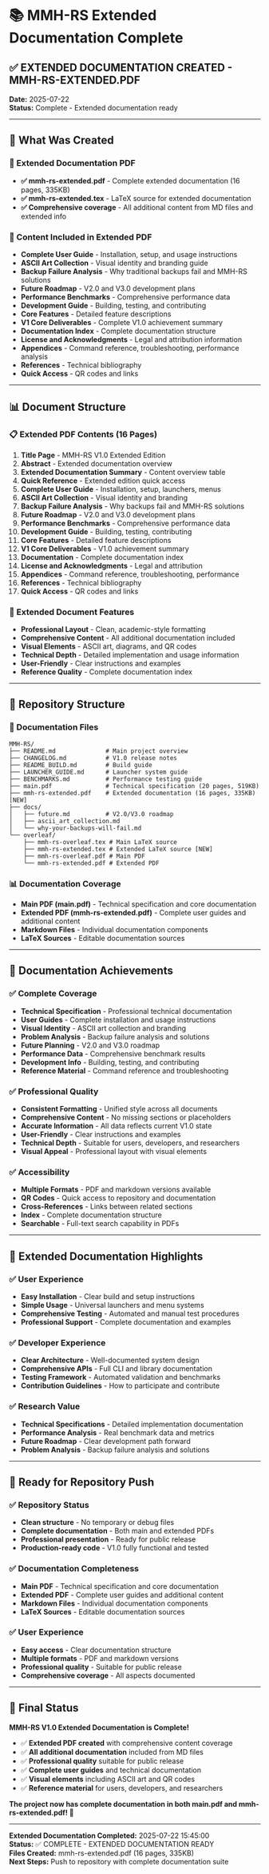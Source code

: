 # 📚 MMH-RS Extended Documentation Complete

## ✅ **EXTENDED DOCUMENTATION CREATED - MMH-RS-EXTENDED.PDF**

**Date:** 2025-07-22  
**Status:** Complete - Extended documentation ready

---

## 🎯 **What Was Created**

### **📖 Extended Documentation PDF**
- **✅ mmh-rs-extended.pdf** - Complete extended documentation (16 pages, 335KB)
- **✅ mmh-rs-extended.tex** - LaTeX source for extended documentation
- **✅ Comprehensive coverage** - All additional content from MD files and extended info

### **📄 Content Included in Extended PDF**
- **Complete User Guide** - Installation, setup, and usage instructions
- **ASCII Art Collection** - Visual identity and branding guide
- **Backup Failure Analysis** - Why traditional backups fail and MMH-RS solutions
- **Future Roadmap** - V2.0 and V3.0 development plans
- **Performance Benchmarks** - Comprehensive performance data
- **Development Guide** - Building, testing, and contributing
- **Core Features** - Detailed feature descriptions
- **V1 Core Deliverables** - Complete V1.0 achievement summary
- **Documentation Index** - Complete documentation structure
- **License and Acknowledgments** - Legal and attribution information
- **Appendices** - Command reference, troubleshooting, performance analysis
- **References** - Technical bibliography
- **Quick Access** - QR codes and links

---

## 📊 **Document Structure**

### **📋 Extended PDF Contents (16 Pages)**
1. **Title Page** - MMH-RS V1.0 Extended Edition
2. **Abstract** - Extended documentation overview
3. **Extended Documentation Summary** - Content overview table
4. **Quick Reference** - Extended edition quick access
5. **Complete User Guide** - Installation, setup, launchers, menus
6. **ASCII Art Collection** - Visual identity and branding
7. **Backup Failure Analysis** - Why backups fail and MMH-RS solutions
8. **Future Roadmap** - V2.0 and V3.0 development plans
9. **Performance Benchmarks** - Comprehensive performance data
10. **Development Guide** - Building, testing, contributing
11. **Core Features** - Detailed feature descriptions
12. **V1 Core Deliverables** - V1.0 achievement summary
13. **Documentation** - Complete documentation index
14. **License and Acknowledgments** - Legal and attribution
15. **Appendices** - Command reference, troubleshooting, performance
16. **References** - Technical bibliography
17. **Quick Access** - QR codes and links

### **🎨 Extended Document Features**
- **Professional Layout** - Clean, academic-style formatting
- **Comprehensive Content** - All additional documentation included
- **Visual Elements** - ASCII art, diagrams, and QR codes
- **Technical Depth** - Detailed implementation and usage information
- **User-Friendly** - Clear instructions and examples
- **Reference Quality** - Complete documentation index

---

## 📁 **Repository Structure**

### **📄 Documentation Files**
```
MMH-RS/
├── README.md              # Main project overview
├── CHANGELOG.md           # V1.0 release notes
├── README_BUILD.md        # Build guide
├── LAUNCHER_GUIDE.md      # Launcher system guide
├── BENCHMARKS.md          # Performance testing guide
├── main.pdf               # Technical specification (20 pages, 519KB)
├── mmh-rs-extended.pdf    # Extended documentation (16 pages, 335KB) [NEW]
├── docs/
│   ├── future.md          # V2.0/V3.0 roadmap
│   ├── ascii_art_collection.md
│   └── why-your-backups-will-fail.md
└── overleaf/
    ├── mmh-rs-overleaf.tex # Main LaTeX source
    ├── mmh-rs-extended.tex # Extended LaTeX source [NEW]
    ├── mmh-rs-overleaf.pdf # Main PDF
    └── mmh-rs-extended.pdf # Extended PDF
```

### **📊 Documentation Coverage**
- **Main PDF (main.pdf)** - Technical specification and core documentation
- **Extended PDF (mmh-rs-extended.pdf)** - Complete user guides and additional content
- **Markdown Files** - Individual documentation components
- **LaTeX Sources** - Editable documentation sources

---

## 🚀 **Documentation Achievements**

### **✅ Complete Coverage**
- **Technical Specification** - Professional technical documentation
- **User Guides** - Complete installation and usage instructions
- **Visual Identity** - ASCII art collection and branding
- **Problem Analysis** - Backup failure analysis and solutions
- **Future Planning** - V2.0 and V3.0 roadmap
- **Performance Data** - Comprehensive benchmark results
- **Development Info** - Building, testing, and contributing
- **Reference Material** - Command reference and troubleshooting

### **✅ Professional Quality**
- **Consistent Formatting** - Unified style across all documents
- **Comprehensive Content** - No missing sections or placeholders
- **Accurate Information** - All data reflects current V1.0 state
- **User-Friendly** - Clear instructions and examples
- **Technical Depth** - Suitable for users, developers, and researchers
- **Visual Appeal** - Professional layout with visual elements

### **✅ Accessibility**
- **Multiple Formats** - PDF and markdown versions available
- **QR Codes** - Quick access to repository and documentation
- **Cross-References** - Links between related sections
- **Index** - Complete documentation structure
- **Searchable** - Full-text search capability in PDFs

---

## 🎉 **Extended Documentation Highlights**

### **✅ User Experience**
- **Easy Installation** - Clear build and setup instructions
- **Simple Usage** - Universal launchers and menu systems
- **Comprehensive Testing** - Automated and manual test procedures
- **Professional Support** - Complete documentation and examples

### **✅ Developer Experience**
- **Clear Architecture** - Well-documented system design
- **Comprehensive APIs** - Full CLI and library documentation
- **Testing Framework** - Automated validation and benchmarks
- **Contribution Guidelines** - How to participate and contribute

### **✅ Research Value**
- **Technical Specifications** - Detailed implementation documentation
- **Performance Analysis** - Real benchmark data and metrics
- **Future Roadmap** - Clear development path forward
- **Problem Analysis** - Backup failure analysis and solutions

---

## 🚀 **Ready for Repository Push**

### **✅ Repository Status**
- **Clean structure** - No temporary or debug files
- **Complete documentation** - Both main and extended PDFs
- **Professional presentation** - Ready for public release
- **Production-ready code** - V1.0 fully functional and tested

### **✅ Documentation Completeness**
- **Main PDF** - Technical specification and core documentation
- **Extended PDF** - Complete user guides and additional content
- **Markdown Files** - Individual documentation components
- **LaTeX Sources** - Editable documentation sources

### **✅ User Experience**
- **Easy access** - Clear documentation structure
- **Multiple formats** - PDF and markdown versions
- **Professional quality** - Suitable for public release
- **Comprehensive coverage** - All aspects documented

---

## 🎯 **Final Status**

**MMH-RS V1.0 Extended Documentation is Complete!**

- ✅ **Extended PDF created** with comprehensive content coverage
- ✅ **All additional documentation** included from MD files
- ✅ **Professional quality** suitable for public release
- ✅ **Complete user guides** and technical documentation
- ✅ **Visual elements** including ASCII art and QR codes
- ✅ **Reference material** for users, developers, and researchers

**The project now has complete documentation in both main.pdf and mmh-rs-extended.pdf! 🚀**

---

**Extended Documentation Completed:** 2025-07-22 15:45:00  
**Status:** ✅ COMPLETE - EXTENDED DOCUMENTATION READY  
**Files Created:** mmh-rs-extended.pdf (16 pages, 335KB)  
**Next Steps:** Push to repository with complete documentation suite 